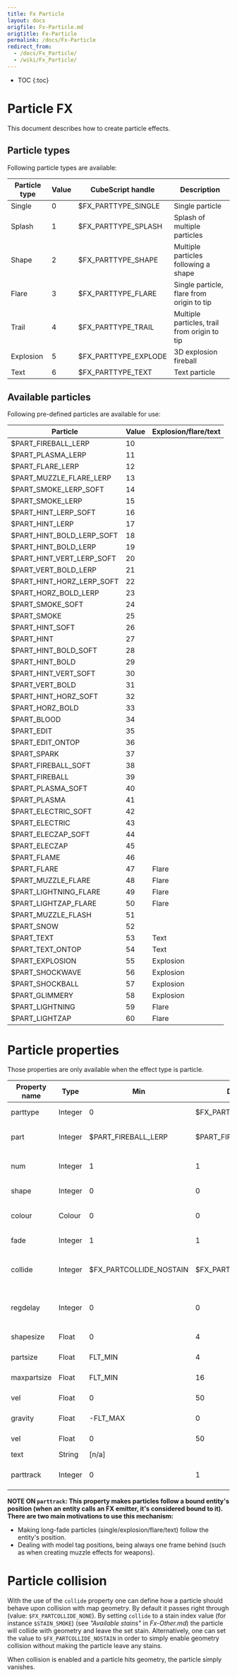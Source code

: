 ```yaml
---
title: Fx Particle
layout: docs
origfile: Fx-Particle.md
origtitle: Fx-Particle
permalink: /docs/Fx-Particle
redirect_from:
  - /docs/Fx_Particle/
  - /wiki/Fx_Particle/
---
```

* TOC
{:toc}
# Particle FX

This document describes how to create particle effects.

## Particle types

Following particle types are available:

| Particle type | Value | CubeScript handle    | Description                                  |
|---------------|-------|----------------------|----------------------------------------------|
| Single        | 0     | $FX_PARTTYPE_SINGLE  | Single particle                              |
| Splash        | 1     | $FX_PARTTYPE_SPLASH  | Splash of multiple particles                 |
| Shape         | 2     | $FX_PARTTYPE_SHAPE   | Multiple particles following a shape         |
| Flare         | 3     | $FX_PARTTYPE_FLARE   | Single particle, flare from origin to tip    |
| Trail         | 4     | $FX_PARTTYPE_TRAIL   | Multiple particles, trail from origin to tip |
| Explosion     | 5     | $FX_PARTTYPE_EXPLODE | 3D explosion fireball                        |
| Text          | 6     | $FX_PARTTYPE_TEXT    | Text particle                                |

## Available particles

Following pre-defined particles are available for use:

| Particle                 | Value | Explosion/flare/text |
|--------------------------|-------|----------------------|
| $PART_FIREBALL_LERP      | 10    |                      |
| $PART_PLASMA_LERP        | 11    |                      |
| $PART_FLARE_LERP         | 12    |                      |
| $PART_MUZZLE_FLARE_LERP  | 13    |                      |
| $PART_SMOKE_LERP_SOFT    | 14    |                      |
| $PART_SMOKE_LERP         | 15    |                      |
| $PART_HINT_LERP_SOFT     | 16    |                      |
| $PART_HINT_LERP          | 17    |                      |
| $PART_HINT_BOLD_LERP_SOFT| 18    |                      |
| $PART_HINT_BOLD_LERP     | 19    |                      |
| $PART_HINT_VERT_LERP_SOFT| 20    |                      |
| $PART_VERT_BOLD_LERP     | 21    |                      |
| $PART_HINT_HORZ_LERP_SOFT| 22    |                      |
| $PART_HORZ_BOLD_LERP     | 23    |                      |
| $PART_SMOKE_SOFT         | 24    |                      |
| $PART_SMOKE              | 25    |                      |
| $PART_HINT_SOFT          | 26    |                      |
| $PART_HINT               | 27    |                      |
| $PART_HINT_BOLD_SOFT     | 28    |                      |
| $PART_HINT_BOLD          | 29    |                      |
| $PART_HINT_VERT_SOFT     | 30    |                      |
| $PART_VERT_BOLD          | 31    |                      |
| $PART_HINT_HORZ_SOFT     | 32    |                      |
| $PART_HORZ_BOLD          | 33    |                      |
| $PART_BLOOD              | 34    |                      |
| $PART_EDIT               | 35    |                      |
| $PART_EDIT_ONTOP         | 36    |                      |
| $PART_SPARK              | 37    |                      |
| $PART_FIREBALL_SOFT      | 38    |                      |
| $PART_FIREBALL           | 39    |                      |
| $PART_PLASMA_SOFT        | 40    |                      |
| $PART_PLASMA             | 41    |                      |
| $PART_ELECTRIC_SOFT      | 42    |                      |
| $PART_ELECTRIC           | 43    |                      |
| $PART_ELECZAP_SOFT       | 44    |                      |
| $PART_ELECZAP            | 45    |                      |
| $PART_FLAME              | 46    |                      |
| $PART_FLARE              | 47    | Flare                |
| $PART_MUZZLE_FLARE       | 48    | Flare                |
| $PART_LIGHTNING_FLARE    | 49    | Flare                |
| $PART_LIGHTZAP_FLARE     | 50    | Flare                |
| $PART_MUZZLE_FLASH       | 51    |                      |
| $PART_SNOW               | 52    |                      |
| $PART_TEXT               | 53    | Text                 |
| $PART_TEXT_ONTOP         | 54    | Text                 |
| $PART_EXPLOSION          | 55    | Explosion            |
| $PART_SHOCKWAVE          | 56    | Explosion            |
| $PART_SHOCKBALL          | 57    | Explosion            |
| $PART_GLIMMERY           | 58    | Explosion            |
| $PART_LIGHTNING          | 59    | Flare                |
| $PART_LIGHTZAP           | 60    | Flare                |

# Particle properties

Those properties are only available when the effect type is particle.

| Property name  | Type         | Min                     | Default              | Max                 | Modifiers    | Description                                                |
|----------------|--------------|-------------------------|----------------------|---------------------|--------------|------------------------------------------------------------|
| parttype       | Integer      | 0                       | $FX_PART_TYPE_SINGLE | $FX_PARTTYPE_TEXT   |              | Particle type (see *"Particle types"*)                     |
| part           | Integer      | $PART_FIREBALL_LERP     | $PART_FIREBALL_LERP  | $PART_FIREBALL_LERP |              | Particle (see *"Available particles"*)                     |
| num            | Integer      | 1                       | 1                    | 100                 | Random, Lerp | Number of splash particles generated                       |
| shape          | Integer      | 0                       | 0                    | 58                  |              | Particle shape (for shape type)                            |
| colour         | Colour       | 0                       | 0                    | 255                 | Random, Lerp | Particle colour (unless `colorized` is enabled)            |
| fade           | Integer      | 1                       | 1                    | INT_MAX             | Random, Lerp | Particle fade (lifetime) (ms)                              |
| collide        | Integer      | $FX_PARTCOLLIDE_NOSTAIN | $FX_PARTCOLLIDE_NONE | $STAIN_STAIN        |              | Geometry collision and stain. (see *"Particle collision"*) |
| regdelay       | Integer      | 0                       | 0                    | INT_MAX             | Random, Lerp | Random delay (higher the value the lower emit chance)      |
| shapesize      | Float        | 0                       | 4                    | FLT_MAX             | Random, Lerp | Splash/shape/flare size                                    |
| partsize       | Float        | FLT_MIN                 | 4                    | FLT_MAX             | Random, Lerp | Particle size                                              |
| maxpartsize    | Float        | FLT_MIN                 | 16                   | FLT_MAX             | Random, Lerp | Final particle size (explosion)                            |
| vel            | Float        | 0                       | 50                   | FLT_MAX             | Random, Lerp | Splash/shape particle speed                                |
| gravity        | Float        | -FLT_MAX                | 0                    | FLT_MAX             | Random, Lerp | Particle gravity                                           |
| vel            | Float        | 0                       | 50                   | FLT_MAX             | Random, Lerp | Splash/shape particle speed                                |
| text           | String       | [n/a]                   |                      | [n/a]               |              | Text                                                       |
| parttrack      | Integer      | 0                       | 1                    | 1                   |              | Follow entity position (when not using offsets)            |

**NOTE ON `parttrack`: This property makes particles follow a bound entity's position (when an entity calls an FX emitter, it's considered bound to it). There are two main motivations to use this mechanism:**

 * Making long-fade particles (single/explosion/flare/text) follow the entity's position.
 * Dealing with model tag positions, being always one frame behind (such as when creating muzzle effects for weapons).

# Particle collision

With the use of the `collide` property one can define how a particle should behave upon collision with map geometry.
By default it passes right through (value: `$FX_PARTCOLLIDE_NONE`).
By setting `collide` to a stain index value (for instance `$STAIN_SMOKE`) (see *"Available stains"* in *Fx-Other.md*)
the particle will collide with geometry and leave the set stain.
Alternatively, one can set the value to `$FX_PARTCOLLIDE_NOSTAIN` in order to simply
enable geometry collision without making the particle leave any stains.

When collision is enabled and a particle hits geometry, the particle simply vanishes.
